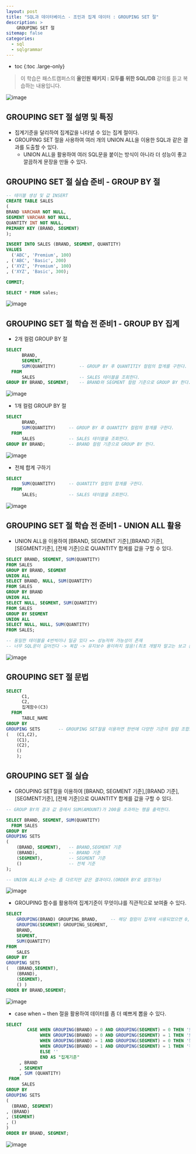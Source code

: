 ```yaml
---
layout: post
title: "SQL과 데이터베이스 - 조인과 집계 데이터 : GROUPING SET 절"
description: >
    GROUPING SET 절
sitemap: false
categories:
  - sql
  - sqlgrammar 
---
```


* toc
{:toc .large-only}



> 이 학습은 패스트캠퍼스의 **올인원 패키지 : 모두를 위한 SQL/DB** 강의를 듣고 복습하는 내용입니다.

![image](https://user-images.githubusercontent.com/80219821/151759809-56256e05-32d6-49ed-be3d-35305839f4de.png)



## GROUPING SET 절 설명 및 특징

- 집계기준을 달리하여 집계값을 나타낼 수 있는 집계 절이다.
- GROUPING SET 절을 사용하여 여러 개의 UNION ALL을 이용한 SQL과 같은 결과를 도출할 수 있다.
  - UNION ALL을 활용하여 여러 SQL문을 붙이는 방식이 아니라 더 성능이 좋고 깔끔하게 문장을 만들 수 있다.





## GROUPING SET 절 실습 준비 - GROUP BY 절

```sql
-- 테이블 생성 및 값 INSERT
CREATE TABLE SALES 
(
BRAND VARCHAR NOT NULL,
SEGMENT VARCHAR NOT NULL,
QUANTITY INT NOT NULL,
PRIMARY KEY (BRAND, SEGMENT)
);

INSERT INTO SALES (BRAND, SEGMENT, QUANTITY)
VALUES
  ('ABC', 'Premium', 100)
, ('ABC', 'Basic', 200)
, ('XYZ', 'Premium', 100)
, ('XYZ', 'Basic', 300);

COMMIT;

SELECT * FROM sales; 
```

![image](https://user-images.githubusercontent.com/80219821/151760345-638e3214-37eb-4fa6-a26c-c364be828d38.png)





## GROUPING SET 절 학습 전 준비1 - GROUP BY 집계

- 2개 컬럼 GROUP BY 절

```sql
SELECT
	  BRAND,
	  SEGMENT,
	  SUM(QUANTITY)			-- GROUP BY 후 QUANTITIY 컬럼의 합계를 구한다.
  FROM
	  SALES					-- SALES 테이블을 조회한다.
GROUP BY BRAND, SEGMENT;	-- BRAND와 SEGMENT 컬럼 기준으로 GROUP BY 한다.
```

![image](https://user-images.githubusercontent.com/80219821/151760541-48e1e937-2548-49dd-b13f-be0b0d21e75e.png)





- 1개 컬럼 GROUP BY 절

```sql
SELECT
	  BRAND,
	  SUM(QUANTITY)		-- GROUP BY 후 QUANTITY 컬럼의 함계를 구한다.
  FROM
	  SALES				-- SALES 테이블을 조회한다.
GROUP BY BRAND;			-- BRAND 컬럼 기준으로 GROUP BY 한다.
```

![image](https://user-images.githubusercontent.com/80219821/151760885-b851d445-e69f-4e13-aac0-2a21ccfe3f8c.png)





- 전체 합계 구하기

```sql
SELECT
	  SUM(QUANTITY)		-- QUANTITY 컬럼의 합계를 구한다.
  FROM
	  SALES;			-- SALES 테이블을 조회한다.
```

![image](https://user-images.githubusercontent.com/80219821/151761001-58ee4cf9-eb0d-4efa-88d7-0eb57f5a66b0.png)





## GROUPING SET 절 학습 전 준비1 - UNION ALL 활용

- UNION ALL을 이용하여 [BRAND, SEGMENT 기준],[BRAND 기준], [SEGMENT기준], [전체 기준]으로 QUANTITY 합계를 값을 구할 수 있다.

```sql
SELECT BRAND, SEGMENT, SUM(QUANTITY)
FROM SALES
GROUP BY BRAND, SEGMENT
UNION ALL
SELECT BRAND, NULL, SUM(QUANTITY)
FROM SALES
GROUP BY BRAND
UNION ALL
SELECT NULL, SEGMENT, SUM(QUANTITY)
FROM SALES
GROUP BY SEGMENT
UNION ALL 
SELECT NULL, NULL, SUM(QUANTITY)
FROM SALES;

-- 동일한 테이블을 4번씩이나 일공 있다 => 성능저하 가능성이 존재
-- 너무 SQL문이 길어진다 -> 복잡 -> 유지보수 용이하지 않음!(최초 개발자 말고는 보고 분석하기 싶지 않음)
```

![image](https://user-images.githubusercontent.com/80219821/151761262-c7217786-ff49-4778-a159-794abf3bcfd7.png)







## GROUPING SET 절 문법

```sql
SELECT
	  C1,
	  C2,
	  집계함수(C3)
  FROM
	  TABLE_NAME
GROUP BY
GROUPING SETS 		-- GROUPING SET절을 이용하면 한번에 다양한 기준의 컬럼 조합으로 집계를 구할 수 있다.
(	(C1,C2),
	(C1),
	(C2),
	()
	);
```







## GROUPING SET 절 실습



- GROUPING SET절을 이용하여 [BRAND, SEGMENT 기준],[BRAND 기준], [SEGMENT기준], [전체 기준]으로 QUANTITY 합계를 값을 구할 수 있다.

```sql
-- GROUP BY의 결과 값 중에서 SUM(AMOUNT)가 200을 초과하는 행을 출력한다.

SELECT BRAND, SEGMENT, SUM(QUANTITY)
  FROM SALES
GROUP BY
GROUPING SETS 
(
	(BRAND, SEGMENT), 	-- BRAND,SEGMENT 기준
	(BRAND),			-- BRAND 기준	
	(SEGMENT),			-- SEGMENT 기준
	()					-- 전체 기준
);

-- UNION ALL과 순서는 좀 다르지만 같은 결과이다.(ORDER BY로 설정가능)
```

![image](https://user-images.githubusercontent.com/80219821/151761502-f2225846-b5fc-4876-aed1-9639efad3942.png)







- GROUPING 함수를 활용하여 집계기준이 무엇이냐를 직관적으로 보여줄 수 있다.

```sql
SELECT
	GROUPING(BRAND) GROUPING_BRAND,		-- 해당 컬럼이 집계에 사용되었으면 0, 그렇지 않으면 1을 리턴한다.
	GROUPING(SEGMENT) GROUPING_SEGMENT,
	BRAND,
	SEGMENT,
	SUM(QUANTITY)
FROM
	SALES
GROUP BY
GROUPING SETS 
(	(BRAND,SEGMENT),
	(BRAND),
	(SEGMENT),
	() )
ORDER BY BRAND,SEGMENT;
```

![image](https://user-images.githubusercontent.com/80219821/151761809-c3bca0e0-d2c3-4b21-9ff0-6776731ea94f.png)







- case when ~ then 절을 활용하여 데이터를 좀 더 예쁘게 뽑을 수 있다.

```sql
SELECT
		CASE WHEN GROUPING(BRAND) = 0 AND GROUPING(SEGMENT) = 0 THEN '브랜드별+등급별'
			 WHEN GROUPING(BRAND) = 0 AND GROUPING(SEGMENT) = 1 THEN '브랜드별'
		     WHEN GROUPING(BRAND) = 1 AND GROUPING(SEGMENT) = 0 THEN '등급별'
			 WHEN GROUPING(BRAND) = 1 AND GROUPING(SEGMENT) = 1 THEN '전체합계'
			 ELSE '' 
			 END AS "집계기준"	
     , BRAND
     , SEGMENT
     , SUM (QUANTITY)
 FROM
      SALES
GROUP BY
GROUPING SETS 
( 
  (BRAND, SEGMENT)
, (BRAND)
, (SEGMENT)
, () 
)
ORDER BY BRAND, SEGMENT;
```

![image](https://user-images.githubusercontent.com/80219821/151761981-1ee49fd4-b0b9-436a-b642-923eca99d116.png)

